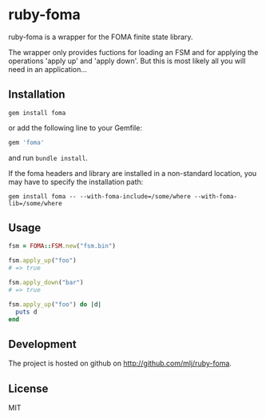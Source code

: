 # ruby-foma

ruby-foma is a wrapper for the FOMA finite state library.

The wrapper only provides fuctions for loading an FSM and for applying the
operations 'apply up' and 'apply down'.  But this is most likely all you will
need in an application...

Installation
------------

```shell
gem install foma
```
or add the following line to your Gemfile:
```ruby
gem 'foma'
```
and run `bundle install`.

If the foma headers and library are installed in a non-standard location, you
may have to specify the installation path:

```shell
gem install foma -- --with-foma-include=/some/where --with-foma-lib=/some/where
```

Usage
-----

```ruby
fsm = FOMA::FSM.new("fsm.bin")

fsm.apply_up("foo")
# => true

fsm.apply_down("bar")
# => true

fsm.apply_up("foo") do |d|
  puts d
end
```

Development
-----------

The project is hosted on github on http://github.com/mlj/ruby-foma.

License
-------

MIT
